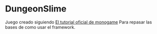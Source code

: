 # DungeonSlime

Juego creado siguiendo [El tutorial oficial de monogame](https://docs.monogame.net/articles/tutorials/building_2d_games/) Para repasar las bases de como usar el framework. 
